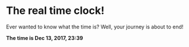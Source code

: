 # The real time clock!

Ever wanted to know what the time is? Well, your journey is about to end!

**The time is Dec 13, 2017, 23:39**